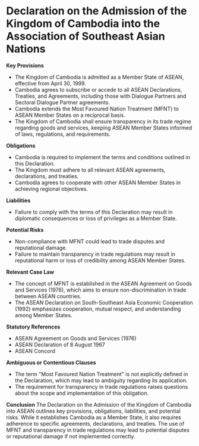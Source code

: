 **Declaration on the Admission of the Kingdom of Cambodia into the Association of Southeast Asian Nations**
===========================================================

**Key Provisions**

*   The Kingdom of Cambodia is admitted as a Member State of ASEAN, effective from April 30, 1999.
*   Cambodia agrees to subscribe or accede to all ASEAN Declarations, Treaties, and Agreements, including those with Dialogue Partners and Sectoral Dialogue Partner agreements.
*   Cambodia extends the Most Favoured Nation Treatment (MFNT) to ASEAN Member States on a reciprocal basis.
*   The Kingdom of Cambodia shall ensure transparency in its trade regime regarding goods and services, keeping ASEAN Member States informed of laws, regulations, and requirements.

**Obligations**

*   Cambodia is required to implement the terms and conditions outlined in this Declaration.
*   The Kingdom must adhere to all relevant ASEAN agreements, declarations, and treaties.
*   Cambodia agrees to cooperate with other ASEAN Member States in achieving regional objectives.

**Liabilities**

*   Failure to comply with the terms of this Declaration may result in diplomatic consequences or loss of privileges as a Member State.

**Potential Risks**

*   Non-compliance with MFNT could lead to trade disputes and reputational damage.
*   Failure to maintain transparency in trade regulations may result in reputational harm or loss of credibility among ASEAN Member States.

**Relevant Case Law**

*   The concept of MFNT is established in the ASEAN Agreement on Goods and Services (1976), which aims to ensure non-discrimination in trade between ASEAN countries.
*   The ASEAN Declaration on South-Southeast Asia Economic Cooperation (1992) emphasizes cooperation, mutual respect, and understanding among Member States.

**Statutory References**

*   ASEAN Agreement on Goods and Services (1976)
*   ASEAN Declaration of 8 August 1967
*   ASEAN Concord

**Ambiguous or Contentious Clauses**

*   The term "Most Favoured Nation Treatment" is not explicitly defined in the Declaration, which may lead to ambiguity regarding its application.
*   The requirement for transparency in trade regulations raises questions about the scope and implementation of this obligation.

**Conclusion**
The Declaration on the Admission of the Kingdom of Cambodia into ASEAN outlines key provisions, obligations, liabilities, and potential risks. While it establishes Cambodia as a Member State, it also requires adherence to specific agreements, declarations, and treaties. The use of MFNT and transparency in trade regulations may lead to potential disputes or reputational damage if not implemented correctly.